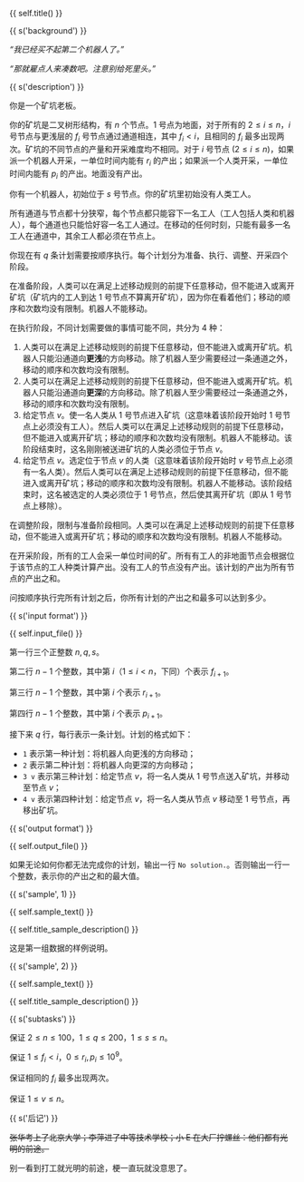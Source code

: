 {{ self.title() }}

{{ s('background') }}

_“我已经买不起第二个机器人了。”_

_“那就雇点人来凑数吧。注意别给死里头。”_

{{ s('description') }}

你是一个矿坑老板。

你的矿坑是二叉树形结构，有 $n$ 个节点。$1$ 号点为地面，对于所有的 $2\le i\le n$，$i$ 号节点与更浅层的 $f_i$ 号节点通过通道相连，其中 $f_i<i$，且相同的 $f_i$ 最多出现两次。矿坑的不同节点的产量和开采难度均不相同。对于 $i$ 号节点 $(2\le i\le n)$，如果派一个机器人开采，一单位时间内能有 $r_i$ 的产出；如果派一个人类开采，一单位时间内能有 $p_i$ 的产出。地面没有产出。

你有一个机器人，初始位于 $s$ 号节点。你的矿坑里初始没有人类工人。

所有通道与节点都十分狭窄，每个节点都只能容下一名工人（工人包括人类和机器人），每个通道也只能恰好容一名工人通过。在移动的任何时刻，只能有最多一名工人在通道中，其余工人都必须在节点上。

你现在有 $q$ 条计划需要按顺序执行。每个计划分为准备、执行、调整、开采四个阶段。

在准备阶段，人类可以在满足上述移动规则的前提下任意移动，但不能进入或离开矿坑（矿坑内的工人到达 $1$ 号节点不算离开矿坑），因为你在看着他们；移动的顺序和次数均没有限制。机器人不能移动。

在执行阶段，不同计划需要做的事情可能不同，共分为 $4$ 种：

1. 人类可以在满足上述移动规则的前提下任意移动，但不能进入或离开矿坑。机器人只能沿通道向**更浅**的方向移动。除了机器人至少需要经过一条通道之外，移动的顺序和次数均没有限制。
2. 人类可以在满足上述移动规则的前提下任意移动，但不能进入或离开矿坑。机器人只能沿通道向**更深**的方向移动。除了机器人至少需要经过一条通道之外，移动的顺序和次数均没有限制。
3. 给定节点 $v$。使一名人类从 $1$ 号节点进入矿坑（这意味着该阶段开始时 $1$ 号节点上必须没有工人）。然后人类可以在满足上述移动规则的前提下任意移动，但不能进入或离开矿坑；移动的顺序和次数均没有限制。机器人不能移动。该阶段结束时，这名刚刚被送进矿坑的人类必须位于节点 $v$。
4. 给定节点 $v$。选定位于节点 $v$ 的人类（这意味着该阶段开始时 $v$ 号节点上必须有一名人类）。然后人类可以在满足上述移动规则的前提下任意移动，但不能进入或离开矿坑；移动的顺序和次数均没有限制。机器人不能移动。该阶段结束时，这名被选定的人类必须位于 $1$ 号节点，然后使其离开矿坑（即从 $1$ 号节点上移除）。

在调整阶段，限制与准备阶段相同。人类可以在满足上述移动规则的前提下任意移动，但不能进入或离开矿坑；移动的顺序和次数均没有限制。机器人不能移动。

在开采阶段，所有的工人会采一单位时间的矿。所有有工人的非地面节点会根据位于该节点的工人种类计算产出。没有工人的节点没有产出。该计划的产出为所有节点的产出之和。

问按顺序执行完所有计划之后，你所有计划的产出之和最多可以达到多少。

{{ s('input format') }}

{{ self.input_file() }}

第一行三个正整数 $n,q,s$。

第二行 $n-1$ 个整数，其中第 $i$（$1\le i<n$，下同）个表示 $f_{i+1}$。

第三行 $n-1$ 个整数，其中第 $i$ 个表示 $r_{i+1}$。

第四行 $n-1$ 个整数，其中第 $i$ 个表示 $p_{i+1}$。

接下来 $q$ 行，每行表示一条计划。计划的格式如下：

- `1` 表示第一种计划：将机器人向更浅的方向移动；
- `2` 表示第二种计划：将机器人向更深的方向移动；
- `3 v` 表示第三种计划：给定节点 $v$，将一名人类从 $1$ 号节点送入矿坑，并移动至节点 $v$；
- `4 v` 表示第四种计划：给定节点 $v$，将一名人类从节点 $v$ 移动至 $1$ 号节点，再移出矿坑。

{{ s('output format') }}

{{ self.output_file() }}

如果无论如何你都无法完成你的计划，输出一行 `No solution.`。否则输出一行一个整数，表示你的产出之和的最大值。

{{ s('sample', 1) }}

{{ self.sample_text() }}

{{ self.title_sample_description() }}

这是第一组数据的样例说明。

{{ s('sample', 2) }}

{{ self.sample_text() }}

{{ self.title_sample_description() }}

{{ s('subtasks') }}

保证 $2\le n\le 100$，$1\le q \le 200$，$1\le s\le n$。

保证 $1\le f_i < i$，$0\le r_i,p_i \le 10^9$。

保证相同的 $f_i$ 最多出现两次。

保证 $1\le v \le n$。

{{ s('后记') }}

~~张华考上了北京大学；李萍进了中等技术学校；小 E 在大厂拧螺丝：他们都有光明的前途。~~

别一看到打工就光明的前途，梗一直玩就没意思了。